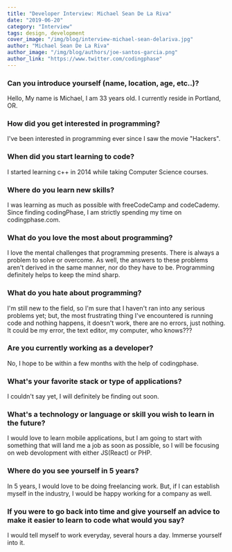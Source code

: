 ```yaml
---
title: "Developer Interview: Michael Sean De La Riva"
date: "2019-06-20"
category: "Interview"
tags: design, development
cover_image: "/img/blog/interview-michael-sean-delariva.jpg"
author: "Michael Sean De La Riva"
author_image: "/img/blog/authors/joe-santos-garcia.png"
author_link: "https://www.twitter.com/codingphase"
---
```


### Can you introduce yourself (name, location, age, etc..)?

Hello, My name is Michael, I am 33 years old.  I currently reside in Portland, OR.

### How did you get interested in programming?

I've been interested in programming ever since I saw the movie "Hackers".

### When did you start learning to code?

I started learning c++ in 2014 while taking Computer Science courses.

### Where do you learn new skills?

I was learning as much as possible with freeCodeCamp and codeCademy.  Since finding
codingPhase, I am strictly spending my time on codingphase.com.

### What do you love the most about programming?

I love the mental challenges that programming presents. There is always a problem
to solve or overcome.  As well, the answers to these problems aren't derived in the same manner, nor do they have to be.  Programming definitely helps to keep the mind sharp.  

### What do you hate about programming?

I'm still new to the field, so I'm sure that I haven't ran into any serious problems yet; but, the most frustrating thing I've encountered is running code and nothing happens, it doesn't work, there are no errors, just nothing.  It could be my error, the text editor, my computer, who knows???

### Are you currently working as a developer?

No, I hope to be within a few months with the help of codingphase.

### What's your favorite stack or type of applications?

I couldn't say yet, I will definitely be finding out soon.

### What's a technology or language or skill you wish to learn in the future?

I would love to learn mobile applications, but I am going to start with something that will land me a job as soon as possible, so I will be focusing on web devolopment with either JS(React) or PHP.

### Where do you see yourself in 5 years?

In 5 years, I would love to be doing freelancing work.  But, if I can establish myself in the industry, I would be happy working for a company as well.

### If you were to go back into time and give yourself an advice to make it easier to learn to code what would you say?

I would tell myself to work everyday, several hours a day.  Immerse yourself into it.

